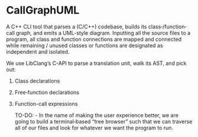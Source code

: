 # CallGraphUML

A C++ CLI tool that parses a (C/C++) codebase, builds its class‐/function‐call graph, and emits a UML-style diagram.
Inputting all the source files to a program, all class and function connections are mapped and connected while remaining / unused 
classes or functions are designated as independent and isolated.

We use LibClang’s C-API to parse a translation unit, walk its AST, and pick out:

1. Class declarations

2. Free‐function declarations

3. Function-call expressions

    TO-DO:
        - In the name of making the user experience better, we are going to build a terminal‑based “tree browser” such that we can traverse all of our files
        and look for whatever we want the program to run.

        
